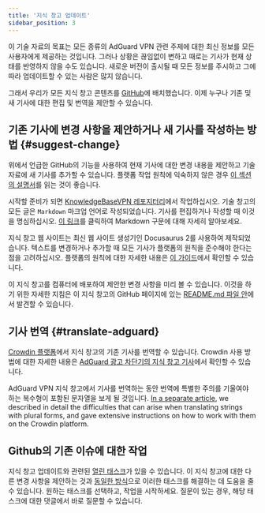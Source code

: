 ```yaml
---
title: '지식 창고 업데이트'
sidebar_position: 3
---
```


이 기술 자료의 목표는 모든 종류의 AdGuard VPN 관련 주제에 대한 최신 정보를 모든 사용자에게 제공하는 것입니다. 그러나 상황은 끊임없이 변하고 때로는 기사가 현재 상태를 반영하지 않을 수도 있습니다. 새로운 버전이 출시될 때 모든 정보를 주시하고 그에 따라 업데이트할 수 있는 사람은 많지 않습니다.

그래서 우리가 모든 지식 창고 콘텐츠를 [GitHub](https://github.com/AdguardTeam/KnowledgeBaseVPN)에 배치했습니다. 이제 누구나 기존 및 새 기사에 대한 편집 및 번역을 제안할 수 있습니다.

## 기존 기사에 변경 사항을 제안하거나 새 기사를 작성하는 방법 {#suggest-change}

위에서 언급한 GitHub의 기능을 사용하여 현재 기사에 대한 변경 내용을 제안하고 기술 자료에 새 기사를 추가할 수 있습니다. 플랫폼 작업 원칙에 익숙하지 않은 경우 [이 섹션의 설명서](https://docs.github.com/en)를 읽는 것이 좋습니다.

시작할 준비가 되면 [KnowledgeBaseVPN 레포지터리](https://github.com/AdguardTeam/KnowledgeBaseVPN)에서 작업하십시오. 기술 창고의 모든 글은 `Markdown` 마크업 언어로 작성되었습니다. 기사를 편집하거나 작성할 때 이것을 명심하십시오. [이 링크](https://docs.github.com/en/get-started/writing-on-github/getting-started-with-writing-and-formatting-on-github/basic-writing-and-formatting-syntax)를 클릭하여 Markdown 구문에 대해 자세히 알아보세요.

지식 창고 웹 사이트는 최신 웹 사이트 생성기인 Docusaurus 2를 사용하여 제작되었습니다. 텍스트를 변경하거나 추가할 때 모든 기사가 플랫폼의 원칙을 준수해야 한다는 점을 고려하십시오. 플랫폼의 원칙에 대한 자세한 내용은 [이 가이드](https://docusaurus.io/docs/category/guides)에서 확인할 수 있습니다.

이 지식 창고를 컴퓨터에 배포하여 제안한 변경 사항을 미리 볼 수 있습니다. 이것을 하기 위한 자세한 지침은 이 지식 창고의 GitHub 페이지에 있는 [README.md 파일 안](https://github.com/AdguardTeam/KnowledgeBaseVPN/blob/main/README)에서 발견할 수 있습니다.

## 기사 번역 {#translate-adguard}

[Crowdin 플랫폼](https://crowdin.com/project/adguard-vpn-knowledge-base)에서 지식 창고의 기존 기사를 번역할 수 있습니다. Crowdin 사용 방법에 대한 자세한 내용은 [AdGuard 광고 차단기의 지식 창고 기사](https://adguard.com/kb/miscellaneous/contribute/translate/program/)에서 확인할 수 있습니다.

AdGuard VPN 지식 창고에서 기사를 번역하는 동안 번역에 특별한 주의를 기울여야 하는 복수형이 포함된 문자열을 보게 될 것입니다. [In a separate article](https://adguard.com/kb/miscellaneous/contribute/translate/plural-forms/), we described in detail the difficulties that can arise when translating strings with plural forms, and gave extensive instructions on how to work with them on the Crowdin platform.

## Github의 기존 이슈에 대한 작업

지식 창고 업데이트와 관련된 [열린 태스크](https://github.com/AdguardTeam/KnowledgeBaseVPN/issues/)가 있을 수 있습니다. 이 지식 창고에 대한 다른 변경 사항을 제안하는 것과 [동일한 방식](#suggest-change)으로 이러한 태스크를 해결하는 데 도움을 줄 수 있습니다. 원하는 태스크를 선택하고, 작업을 시작하세요. 질문이 있는 경우, 해당 태스크에 대한 댓글에서 바로 질문할 수 있습니다.
